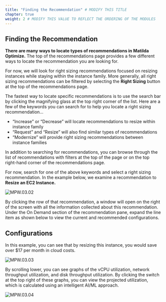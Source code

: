 ```yaml
---
title: "Finding the Recommendation" # MODIFY THIS TITLE
chapter: true
weight: 2 # MODIFY THIS VALUE TO REFLECT THE ORDERING OF THE MODULES
---
```

## Finding the Recommendation

**There are many ways to locate types of recommendations in Matilda Optimize.** The top of the recommendations page provides a few different ways to locate the recommendation you are looking for.

For now, we will look for right sizing recommendations focused on resizing instances while staying within the instance family. More generally, all right sizing recommendations can be filtered by selecting the **Right Sizing** button at the top of the recommendations page.

The fastest way to locate specific recommendations is to use the search bar by clicking the magnifying glass at the top right corner of the list. Here are a few of the keywords you can search for to help you locate a right sizing recommendation…

* “Increase” or “Decrease” will locate recommendations to resize within instance family
* “Request” and “Resize” will also find similar types of recommendations
* “Modernize” will provide right sizing recommendations between instance families

In addition to searching for recommendations, you can browse through the list of recommendations with filters at the top of the page or on the top right-hand corner of the recommendations page.

For now, search for one of the above keywords and select a right sizing recommendation. In the example below, we examine a recommendation to **Resize an EC2 Instance.**

![MPW.03.02](/images/MPW.03.02.png)

By clicking the row of that recommendation, a window will open on the right of the screen with all the information collected about this recommendation. Under the On Demand section of the recommendation pane, expand the line item as shown below to view the current and recommended configurations.

## Configurations

In this example, you can see that by resizing this instance, you would save over $17 per month in cloud costs. 

![MPW.03.03](/images/MPW.03.03.png)

By scrolling lower, you can see graphs of the vCPU utilization, network throughput utilization, and disk throughput utilization. By clicking the switch at the top right of these graphs, you can view the projected utilization, which is calculated using an intelligent AI/ML approach.

![MPW.03.04](/images/MPW.03.04.png)